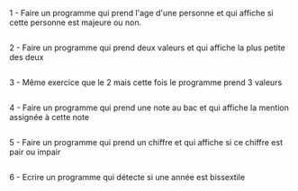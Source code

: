 1 - Faire un programme qui prend l'age d'une personne et qui affiche si cette personne est majeure ou non.

```

```

2 - Faire un programme qui prend deux valeurs et qui affiche la plus petite des deux

```

```

3 - Même exercice que le 2 mais cette fois le programme prend 3 valeurs

```

```

4 - Faire un programme qui prend une note au bac et qui affiche la mention assignée à cette note

```

```

5 - Faire un programme qui prend un chiffre et qui affiche si ce chiffre est pair ou impair

```

```

6 - Ecrire un programme qui détecte si une année est bissextile

```

```

